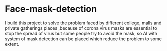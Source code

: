 # Face-mask-detection
I build this project to solve the problem faced by different college, malls and private gatherings places ,because of corona virus masks are essential to stop the spread of virus but some people try to avoid the mask, so  AI with system of mask detection can be placed which reduce the problem to some extent.
